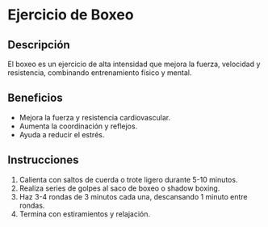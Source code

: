 # Ejercicio de Boxeo

## Descripción
El boxeo es un ejercicio de alta intensidad que mejora la fuerza, velocidad y resistencia, combinando entrenamiento físico y mental.

## Beneficios
- Mejora la fuerza y resistencia cardiovascular.
- Aumenta la coordinación y reflejos.
- Ayuda a reducir el estrés.

## Instrucciones
1. Calienta con saltos de cuerda o trote ligero durante 5-10 minutos.
2. Realiza series de golpes al saco de boxeo o shadow boxing.
3. Haz 3-4 rondas de 3 minutos cada una, descansando 1 minuto entre rondas.
4. Termina con estiramientos y relajación.
